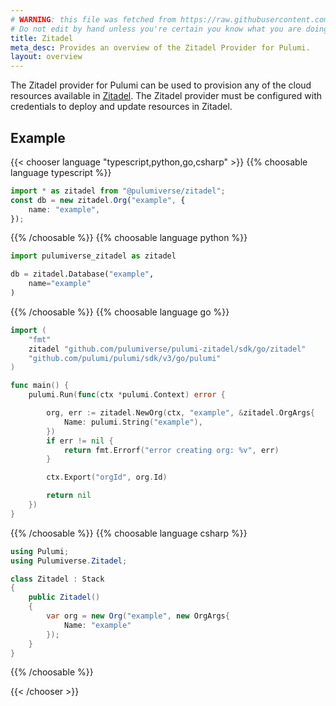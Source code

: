 ```yaml
---
# WARNING: this file was fetched from https://raw.githubusercontent.com/pulumiverse/pulumi-zitadel/v0.1.8/docs/_index.md
# Do not edit by hand unless you're certain you know what you are doing!
title: Zitadel
meta_desc: Provides an overview of the Zitadel Provider for Pulumi.
layout: overview
---
```


The Zitadel provider for Pulumi can be used to provision any of the cloud resources available in [Zitadel](https://zitadel.com/).
The Zitadel provider must be configured with credentials to deploy and update resources in Zitadel.

## Example

{{< chooser language "typescript,python,go,csharp" >}}
{{% choosable language typescript %}}

```typescript
import * as zitadel from "@pulumiverse/zitadel";
const db = new zitadel.Org("example", {
    name: "example",
});
```

{{% /choosable %}}
{{% choosable language python %}}

```python
import pulumiverse_zitadel as zitadel

db = zitadel.Database("example",
    name="example"
)
```

{{% /choosable %}}
{{% choosable language go %}}

```go
import (
	"fmt"
	zitadel "github.com/pulumiverse/pulumi-zitadel/sdk/go/zitadel"
	"github.com/pulumi/pulumi/sdk/v3/go/pulumi"
)

func main() {
	pulumi.Run(func(ctx *pulumi.Context) error {

		org, err := zitadel.NewOrg(ctx, "example", &zitadel.OrgArgs{
            Name: pulumi.String("example"),
		})
		if err != nil {
			return fmt.Errorf("error creating org: %v", err)
		}

		ctx.Export("orgId", org.Id)

		return nil
	})
}
```

{{% /choosable %}}
{{% choosable language csharp %}}

```csharp
using Pulumi;
using Pulumiverse.Zitadel;

class Zitadel : Stack
{
    public Zitadel()
    {
        var org = new Org("example", new OrgArgs{
            Name: "example"
        });
    }
}
```

{{% /choosable %}}

{{< /chooser >}}